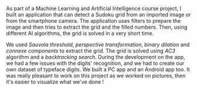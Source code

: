 As part of a Machine Learning and Artificial Intelligence course project, I built an application that can detect a Sudoku grid from an imported image or from the smartphone camera. The application uses filters to prepare the image and then tries to extract the grid and the filled numbers. Then, using different AI algorithms, the grid is solved in a very short time.

We used _Sauvola threshold_, _perspective transformation_, _binary dilation_ and _connexe components_ to extract the grid. The grid is solved using _AC3_ algorithm and a _backtracking search_. During the development on the app, we had a few issues with the digits' recognition, and we had to create our own dataset of typeface digits.
We built a PC app and an Android app too. It was really pleasant to work on this project as we worked on pictures, then it's easier to visualize what we've done !